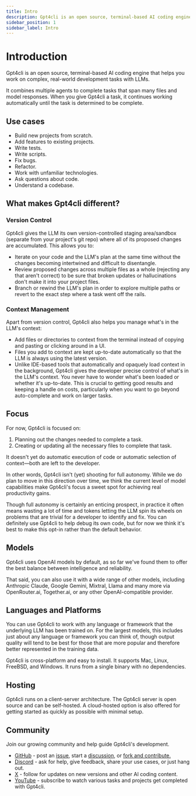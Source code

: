 ```yaml
---
title: Intro
description: Gpt4cli is an open source, terminal-based AI coding engine that helps you work on complex, real-world development tasks with LLMs.
sidebar_position: 1
sidebar_label: Intro
---
```


# Introduction

Gpt4cli is an open source, terminal-based AI coding engine that helps you work on complex, real-world development tasks with LLMs.

It combines multiple agents to complete tasks that span many files and model responses. When you give Gpt4cli a task, it continues working automatically until the task is determined to be complete.   

## Use cases

- Build new projects from scratch.
- Add features to existing projects.
- Write tests.
- Write scripts.
- Fix bugs.
- Refactor.
- Work with unfamiliar technologies.
- Ask questions about code.
- Understand a codebase. 

## What makes Gpt4cli different?

### Version Control

Gpt4cli gives the LLM its own version-controlled staging area/sandbox (separate from your project's git repo) where all of its proposed changes are accumulated. This allows you to:

- Iterate on your code and the LLM's plan at the same time without the changes becoming intertwined and difficult to disentangle.
- Review proposed changes across multiple files as a whole (rejecting any that aren't correct) to be sure that broken updates or hallucinations don't make it into your project files.
- Branch or rewind the LLM's plan in order to explore multiple paths or revert to the exact step where a task went off the rails.

### Context Management

Apart from version control, Gpt4cli also helps you manage what's in the LLM's context:

- Add files or directories to context from the terminal instead of copying and pasting or clicking around in a UI. 
- Files you add to context are kept up-to-date automatically so that the LLM is always using the latest version.
- Unlike IDE-based tools that automatically and opaquely load context in the background, Gpt4cli gives the developer precise control of what's in the LLM's context. You never have to wonder what's been loaded or whether it's up-to-date. This is crucial to getting good results and keeping a handle on costs, particularly when you want to go beyond auto-complete and work on larger tasks.

## Focus

For now, Gpt4cli is focused on: 

1. Planning out the changes needed to complete a task.
2. Creating or updating all the necessary files to complete that task. 

It doesn't yet do automatic execution of code or automatic selection of context—both are left to the developer.

In other words, Gpt4cli isn't (yet) shooting for full autonomy. While we do plan to move in this direction over time, we think the current level of model capabilities make Gpt4cli's focus a sweet spot for achieving real productivity gains.

Though full autonomy is certainly an enticing prospect, in practice it often means wasting a lot of time and tokens letting the LLM spin its wheels on problems that are trivial for a developer to identify and fix. You can definitely use Gpt4cli to help debug its own code, but for now we think it's best to make this opt-in rather than the default behavior.

## Models

Gpt4cli uses OpenAI models by default, as so far we've found them to offer the best balance between intelligence and reliability.

That said, you can also use it with a wide range of other models, including Anthropic Claude, Google Gemini, Mixtral, Llama and many more via OpenRouter.ai, Together.ai, or any other OpenAI-compatible provider.

## Languages and Platforms

You can use Gpt4cli to work with any language or framework that the underlying LLM has been trained on. For the largest models, this includes just about any language or framework you can think of, though output quality will tend to be best for those that are more popular and therefore better represented in the training data.

Gpt4cli is cross-platform and easy to install. It supports Mac, Linux, FreeBSD, and Windows. It runs from a single binary with no dependencies.

## Hosting

Gpt4cli runs on a client-server architecture. The Gpt4cli server is open source and can be self-hosted. A cloud-hosted option is also offered for getting started as quickly as possible with minimal setup.

## Community

Join our growing community and help guide Gpt4cli's development.

- [GitHub](https://github.com/khulnasoft/gpt4cli) - post an [issue](https://github.com/khulnasoft/gpt4cli/issues), start a [discussion](https://github.com/khulnasoft/gpt4cli/discussions), or [fork and contribute.](https://github.com/khulnasoft/gpt4cli/fork)
- [Discord](https://discord.gg/khulnasoft) - ask for help, give feedback, share your use cases, or just hang out.
- [X](https://x.com/KhulnaSoft) - follow for updates on new versions and other AI coding content.
- [YouTube](https://www.youtube.com/@gpt4cli-ny5ry) - subscribe to watch various tasks and projects get completed with Gpt4cli.
